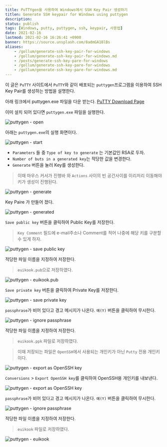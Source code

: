 ```yaml
---
title: PuTTYgen을 사용하여 Windows에서 SSH Key Pair 생성하기
titlen: Generate SSH keypair for Windows using puttygen 
description: 
status: publish
tags: [Windows, putty, puttygen, ssh, keypair, 사용법]
date: 2021-02-16
lastmod: 2021-02-16 16:26:41 +0900
banner: https://source.unsplash.com/8admGA18lBs
aliases:
    - /gollum/generate-ssh-key-pair-for-windows
    - /gollum/generate-ssh-key-pair-for-windows.md    
    - /posts/generate-ssh-key-pare-for-windows
    - /gollum/generate-ssh-key-pare-for-windows
    - /gollum/generate-ssh-key-pare-for-windows.md
---
```


이 글은 `PuTTY` 사이트에서 `PuTTY`와 같이 배포되는 `puttygen`프로그램을 이용하여 SSH Key Pair를 생성하는 방법을 설명한다. 


아래 링크에서 puttygen.exe 파일을 다운 받는다.
[PuTTY Download Page](https://www.chiark.greenend.org.uk/~sgtatham/putty/latest.html)


이미 설치 되어 있다면 `puttygen.exe` 파일을 실행한다.

![puttygen - open](/images/puttygen/puttygen-001.png)

<!--more-->

아래는 `puttygen.exe`의  실행 화면이다.

![puttygen - start](/images/puttygen/puttygen-002.png)


* `Parameters` 들 중 `Type of key to generate` 는 기본값인 RSA로 두자.
* `Number of buts in a generated key`는 적당한 값을 변경한다. 
* `Generate` 버튼을 눌러 Key를 생성한다.
> 이때 마우스 커서가 진행바 와 `Actions` 사이의 빈 공간사이를 이리저리 이동해야 키가 생성이 진행된다. 

![puttygen - generate](/images/puttygen/puttygen-003.png)

Key Paire 가 만들어 졌다. 

![puttygen - generated](/images/puttygen/puttygen-004.png)


`Save public key` 버튼을 클릭하여 Public Key를 저장한다.

> `Key Comment` 필드에 e-mail주소나 Comment를 적어 나중에 해당 키를 구분할 수 있게 하자.

![puttygen - save public key](/images/puttygen/puttygen-005.png)

적당한 파일 이름을 지정하여 저장한다. 
> `euikook.pub`으로 저장하였다.

![puttygen - euikook.pub](/images/puttygen/puttygen-006.png)

`Save private key` 버튼을 클릭하여 Private Key를 저장한다.

![puttygen - save private key](/images/puttygen/puttygen-007.png)

`passphrase`가 비어 있다고 경고 메시지가 나온다.  `예(Y)` 버튼을 클릭하여 무시한다. 

![puttygen - ignore passphrase](/images/puttygen/puttygen-008.png)

적당한 파일 이름을 지정하여 저장한다. 
> `euikook.ppk` 파일로 저장하였다. 

> 이때 저장되는 파일은 `OpenSSH`에서 사용되는 개인키가 아닌 `Putty` 전용 개인키 이다. 

![puttygen - export as OpenSSH key](/images/puttygen/puttygen-011.png)

`Conversions` > `Export OpenSSH key`를 클릭하여 OpenSSH용 개인키를 내보낸다.

![puttygen - export as OpenSSH key](/images/puttygen/puttygen-009.png)

`passphrase`가 비어 있다고 경고 메시지가 나온다.  `예(Y)` 버튼을 클릭하여 무시한다. 

![puttygen - ignore passphrase](/images/puttygen/puttygen-008.png)

적당한 파일 이름을 지정하여 저장한다. 
> `euikook` 파일로 저장하였다. 

![puttygen - euikook](/images/puttygen/puttygen-010.png) 